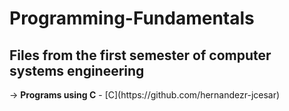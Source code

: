 # Programming-Fundamentals
<h2> Files from the first semester of computer systems engineering</h2>
-> <b>Programs using C</b>
  - [C](https://github.com/hernandezr-jcesar)
